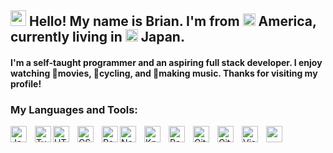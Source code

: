 <h2><img src="https://i.pinimg.com/originals/4a/7c/82/4a7c82f1225811fee292489f489c3770.gif" height="25"> Hello! My name is Brian. I'm from <img src="https://cdn-icons-png.flaticon.com/512/197/197484.png" height="20"> America, currently living in <img src="https://cdn-icons-png.flaticon.com/512/619/619044.png" height="20"> Japan.</h2>
<h4>I'm a self-taught programmer and an aspiring full stack developer. I enjoy watching 🎥movies, 🚴cycling, and 🎼making music. Thanks for visiting my profile!</h4>
<h3>My Languages and Tools:</h3>

<img align="left" alt="JavaScript" width="26px" src="https://cdn.jsdelivr.net/gh/devicons/devicon/icons/javascript/javascript-original.svg" style="padding-right:10px;" />
<img align="left" alt="TypeScript" width="26px" src="https://upload.wikimedia.org/wikipedia/commons/thumb/4/4c/Typescript_logo_2020.svg/1024px-Typescript_logo_2020.svg.png?20210506173343" />
<img align="left" alt="HTML5" width="26px" src="https://cdn.jsdelivr.net/gh/devicons/devicon/icons/html5/html5-original.svg" style="padding-right:10px;" />
<img align="left" alt="CSS3" width="26px" src="https://cdn.jsdelivr.net/gh/devicons/devicon/icons/css3/css3-original.svg" style="padding-right:10px;" />
<img align="left" alt="React" width="26px" src="https://cdn.worldvectorlogo.com/logos/react-1.svg" />
<img align="left" alt="Node" width="26px" src="https://www.vectorlogo.zone/logos/nodejs/nodejs-icon.svg" style="padding-right:10px;" />
<img align="left" alt="Knex" width="26px" src="https://symbols.getvecta.com/stencil_261/21_knexjs.8731e50a04.svg" style="padding-right:10px;" />
<img align="left" alt="PostgreSQL" width="26px" src="https://www.vectorlogo.zone/logos/postgresql/postgresql-icon.svg" style="padding-right:10px;" />
<img align="left" alt="Git" width="26px" src="https://cdn.jsdelivr.net/gh/devicons/devicon/icons/git/git-original.svg" style="padding-right:10px;" />
<img align="left" alt="GitHub" width="26px" src="https://user-images.githubusercontent.com/3369400/139447912-e0f43f33-6d9f-45f8-be46-2df5bbc91289.png" style="padding-right:10px;" />
<img align="left" alt="Visual Studio Code" width="26px" src="https://cdn.jsdelivr.net/gh/devicons/devicon/icons/vscode/vscode-original.svg" style="padding-right:10px;" />


<img align="left" alt="" width="26px" src="" />
